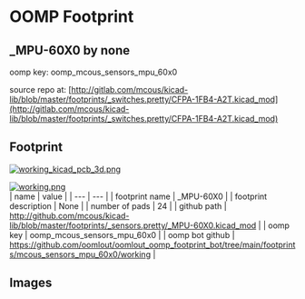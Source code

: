 # OOMP Footprint  
## _MPU-60X0  by none  
  
oomp key: oomp_mcous_sensors_mpu_60x0  
  
source repo at: [http://gitlab.com/mcous/kicad-lib/blob/master/footprints/_switches.pretty/CFPA-1FB4-A2T.kicad_mod](http://gitlab.com/mcous/kicad-lib/blob/master/footprints/_switches.pretty/CFPA-1FB4-A2T.kicad_mod)  
## Footprint  
  
[![working_kicad_pcb_3d.png](working_kicad_pcb_3d_600.png)](working_kicad_pcb_3d.png)  
  
[![working.png](working_600.png)](working.png)  
| name | value | 
| --- | --- | 
| footprint name | _MPU-60X0 | 
| footprint description | None | 
| number of pads | 24 | 
| github path | http://github.com/mcous/kicad-lib/blob/master/footprints/_sensors.pretty/_MPU-60X0.kicad_mod | 
| oomp key | oomp_mcous_sensors_mpu_60x0 | 
| oomp bot github | https://github.com/oomlout/oomlout_oomp_footprint_bot/tree/main/footprints/mcous_sensors_mpu_60x0/working | 
## Images  
